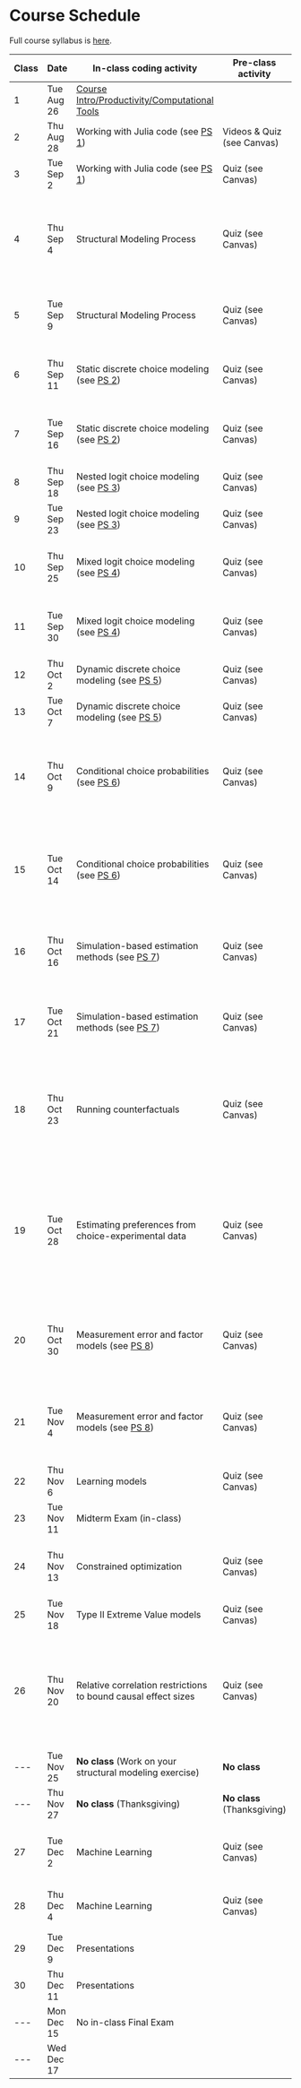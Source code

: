 # Course Schedule

Full course syllabus is [here](https://raw.githack.com/OU-PhD-Econometrics/fall-2025/master/Syllabus.pdf).

| **Class**  | **Date**  | **In-class coding activity**  | **Pre-class activity** | **Reference Materials** | **Other Items Due** |
|----- |----------  |-------------------------- |------------------------  |-------- |-------- |
|  1 | Tue Aug 26 | [Course Intro/Productivity/Computational Tools](https://raw.githack.com/OU-PhD-Econometrics/fall-2025/master/LectureNotes/01-Productivity/01slides.html) |                            | [Slides: Julia reference](https://raw.githack.com/OU-PhD-Econometrics/fall-2025/master/LectureNotes/00-JuliaTips/00slides.html#1)  | |
|  2 | Thu Aug 28 | Working with Julia code (see [PS 1](https://raw.githack.com/OU-PhD-Econometrics/fall-2025/master/ProblemSets/PS1-julia-intro/PS1.pdf))                   | Videos & Quiz (see Canvas) | [Slides: Clean Code](https://raw.githack.com/OU-PhD-Econometrics/fall-2025/master/LectureNotes/01a-CleanCode/01aslides.html#1)  |   |
|  3 | Tue Sep  2 | Working with Julia code (see [PS 1](https://raw.githack.com/OU-PhD-Econometrics/fall-2025/master/ProblemSets/PS1-julia-intro/PS1.pdf))                   | Quiz (see Canvas) | [Slides: Clean Code](https://raw.githack.com/OU-PhD-Econometrics/fall-2025/master/LectureNotes/01a-CleanCode/01aslides.html#1)  |   |
|  4 | Thu Sep  4 | Structural Modeling Process                                                                                                                              | Quiz (see Canvas) | [Slides: What is structural modeling?](https://raw.githack.com/OU-PhD-Econometrics/fall-2025/master/LectureNotes/02-IntroStructuralModels/02slides.html); [Lewbel (2019)](https://doi.org/10.1257/jel.20181361) Sections 1, beginning of Section 5, and 5.1  |   |
|  5 | Tue Sep  9 | Structural Modeling Process                                                                                                                              | Quiz (see Canvas) | [Slides: Structural modeling process](https://raw.githack.com/OU-PhD-Econometrics/fall-2025/master/LectureNotes/03-StructuralWorkflow/03slides.html); [Keane YouTube talk](https://www.youtube.com/watch?v=0hazaPBAYWE) |   |   |
|  6 | Thu Sep 11 | Static discrete choice modeling (see [PS 2](https://raw.githack.com/OU-PhD-Econometrics/fall-2025/master/ProblemSets/PS2-optimization-intro/PS2.pdf))    | Quiz (see Canvas) | [Slides: Random Utility Models & Logit](https://raw.githack.com/OU-PhD-Econometrics/fall-2025/master/LectureNotes/04-StaticDiscreteChoice/04slides.html);  _Train_,  Ch. 1-2, 3.1-3.3, 3.7-3.8  |   |
|  7 | Tue Sep 16 | Static discrete choice modeling (see [PS 2](https://raw.githack.com/OU-PhD-Econometrics/fall-2025/master/ProblemSets/PS2-optimization-intro/PS2.pdf))    | Quiz (see Canvas) | [Slides: Random Utility Models & Logit](https://raw.githack.com/OU-PhD-Econometrics/fall-2025/master/LectureNotes/04-StaticDiscreteChoice/04slides.html);  _Train_,  Ch. 1-2, 3.1-3.3, 3.7-3.8  |   |
|  8 | Thu Sep 18 | Nested logit choice modeling (see [PS 3](https://raw.githack.com/OU-PhD-Econometrics/fall-2025/master/ProblemSets/PS3-gev/PS3.pdf))                      | Quiz (see Canvas) | [Slides: GEV](https://raw.githack.com/OU-PhD-Econometrics/fall-2025/master/LectureNotes/05-GEV/05slides.html); _Train_, 4.1-4.2  |  |
|  9 | Tue Sep 23 | Nested logit choice modeling (see [PS 3](https://raw.githack.com/OU-PhD-Econometrics/fall-2025/master/ProblemSets/PS3-gev/PS3.pdf))                      | Quiz (see Canvas) | [Slides: GEV](https://raw.githack.com/OU-PhD-Econometrics/fall-2025/master/LectureNotes/05-GEV/05slides.html); _Train_, 4.1-4.2  |  |
| 10 | Thu Sep 25 | Mixed logit choice modeling (see [PS 4](https://raw.githack.com/OU-PhD-Econometrics/fall-2025/master/ProblemSets/PS4-mixture/PS4.pdf))                   | Quiz (see Canvas) | [Slides: Mixed logit, finite mixture, EM algorithm](https://raw.githack.com/OU-PhD-Econometrics/fall-2025/master/LectureNotes/06-Mixture/06slides.html); _Train_, 6.1-6.3, Ch. 14  |   |
| 11 | Tue Sep 30 | Mixed logit choice modeling (see [PS 4](https://raw.githack.com/OU-PhD-Econometrics/fall-2025/master/ProblemSets/PS4-mixture/PS4.pdf))                   | Quiz (see Canvas) | [Slides: Mixed logit, finite mixture, EM algorithm](https://raw.githack.com/OU-PhD-Econometrics/fall-2025/master/LectureNotes/06-Mixture/06slides.html); _Train_, 6.1-6.3, Ch. 14  |   |
| 12 | Thu Oct  2 | Dynamic discrete choice modeling (see [PS 5](https://raw.githack.com/OU-PhD-Econometrics/fall-2025/master/ProblemSets/PS5-ddc/PS5.pdf))                  | Quiz (see Canvas) | [Slides: Dynamic choice models](https://raw.githack.com/OU-PhD-Econometrics/fall-2025/master/LectureNotes/07-DDC/07slides.html); [Rust (1987)](http://www.jstor.org/stable/1911259)  |   |
| 13 | Tue Oct  7 | Dynamic discrete choice modeling (see [PS 5](https://raw.githack.com/OU-PhD-Econometrics/fall-2025/master/ProblemSets/PS5-ddc/PS5.pdf))                  | Quiz (see Canvas) | [Slides: Dynamic choice models](https://raw.githack.com/OU-PhD-Econometrics/fall-2025/master/LectureNotes/07-DDC/07slides.html); [Rust (1987)](http://www.jstor.org/stable/1911259)  |   |
| 14 | Thu Oct  9 | Conditional choice probabilities (see [PS 6](https://raw.githack.com/OU-PhD-Econometrics/fall-2025/master/ProblemSets/PS6-ccp/PS6.pdf))                  | Quiz (see Canvas) | [Slides: Estimating dynamic models without solving](https://raw.githack.com/OU-PhD-Econometrics/fall-2025/master/LectureNotes/08-CCP/08slides.html); [Hotz & Miller (1993)](https://doi.org/10.2307/2298122); [Arcidiacono & Miller (2011)](https://doi.org/10.3982/ECTA7743)  |   |
| 15 | Tue Oct 14 | Conditional choice probabilities (see [PS 6](https://raw.githack.com/OU-PhD-Econometrics/fall-2025/master/ProblemSets/PS6-ccp/PS6.pdf))                  | Quiz (see Canvas) | [Slides: Estimating dynamic models without solving](https://raw.githack.com/OU-PhD-Econometrics/fall-2025/master/LectureNotes/08-CCP/08slides.html); [Hotz & Miller (1993)](https://doi.org/10.2307/2298122); [Arcidiacono & Miller (2011)](https://doi.org/10.3982/ECTA7743)  |   |
| 16 | Thu Oct 16 | Simulation-based estimation methods (see [PS 7](https://raw.githack.com/OU-PhD-Econometrics/fall-2025/master/ProblemSets/PS7-smm/PS7.pdf))               | Quiz (see Canvas) | [Slides: Simulated Method of Moments](https://raw.githack.com/OU-PhD-Econometrics/fall-2025/master/LectureNotes/09-SMM/09slides.html); _Train_, 10.1-10.2; [Smith](http://www.econ.yale.edu/smith/palgrave7.pdf), p. 1  |   |
| 17 | Tue Oct 21 | Simulation-based estimation methods (see [PS 7](https://raw.githack.com/OU-PhD-Econometrics/fall-2025/master/ProblemSets/PS7-smm/PS7.pdf))               | Quiz (see Canvas) | [Slides: Simulated Method of Moments](https://raw.githack.com/OU-PhD-Econometrics/fall-2025/master/LectureNotes/09-SMM/09slides.html); _Train_, 10.1-10.2; [Smith](http://www.econ.yale.edu/smith/palgrave7.pdf), p. 1  |   |
| 18 | Thu Oct 23 | Running counterfactuals                                                                                                                                  | Quiz (see Canvas) | [Slides: Model Fit, Counterfactuals, Model validation](https://raw.githack.com/OU-PhD-Econometrics/fall-2025/master/LectureNotes/10-Cfl/10slides.html); [Fu, Grau and Rivera (2022)](https://onlinelibrary.wiley.com/doi/full/10.3982/QE1722); [Lang and Palacios (2018)](https://www.dropbox.com/s/r0dntxibz1qb1se/Lang%26Palacios-Teachers.pdf?dl=0) | |
| 19 | Tue Oct 28 | Estimating preferences from choice-experimental data                                                                                                     | Quiz (see Canvas) | [Slides: Subjective Expectations, Stated Preference and Choice Experiments](https://raw.githack.com/OU-PhD-Econometrics/fall-2025/master/LectureNotes/11-SubjExp/11slides.html); _Train_, 7.2-7.3; [Koşar, Ransom and van der Klaauw (2025)](https://tyleransom.github.io/research/SCE_migration.pdf), section 3.3 | |
| 20 | Thu Oct 30 | Measurement error and factor models (see [PS 8](https://raw.githack.com/OU-PhD-Econometrics/fall-2025/master/ProblemSets/PS8-factor/PS8.pdf))            | Quiz (see Canvas) | [Slides: Measurement Error & Factor Models](https://raw.githack.com/OU-PhD-Econometrics/fall-2025/master/LectureNotes/12-Factor/12slides.html); [Heckman, Stixrud and Urzua (2006)](https://jenni.uchicago.edu/papers/Heckman-Stixrud-Urzua_JOLE_v24n3_2006.pdf)  |  |
| 21 | Tue Nov  4 | Measurement error and factor models (see [PS 8](https://raw.githack.com/OU-PhD-Econometrics/fall-2025/master/ProblemSets/PS8-factor/PS8.pdf))            | Quiz (see Canvas) | [Slides: Measurement Error & Factor Models](https://raw.githack.com/OU-PhD-Econometrics/fall-2025/master/LectureNotes/12-Factor/12slides.html); [Heckman, Stixrud and Urzua (2006)](https://jenni.uchicago.edu/papers/Heckman-Stixrud-Urzua_JOLE_v24n3_2006.pdf)  |  |
| 22 | Thu Nov  6 | Learning models                                                                                                                                          | Quiz (see Canvas) | [Slides: Learning models](https://raw.githack.com/OU-PhD-Econometrics/fall-2025/master/LectureNotes/13-Learning/13slides.html); [Miller (1984)](https://doi.org/10.1086/261276) |  |
| 23 | Tue Nov 11 | Midterm Exam (in-class)                                                                                                                                  |                   |  |  |  |
| 24 | Thu Nov 13 | Constrained optimization                                                                                                                                 | Quiz (see Canvas) | [Slides: Constrained optimization and equilibrium models](https://raw.githack.com/OU-PhD-Econometrics/fall-2025/master/LectureNotes/14-Opt/14slides.html) | Start finding a paper for presentation/referee report  |  |
| 25 | Tue Nov 18 | Type II Extreme Value models                                                                                                                             | Quiz (see Canvas) |  |  |  |
| 26 | Thu Nov 20 | Relative correlation restrictions to bound causal effect sizes                                                                                           | Quiz (see Canvas) | [Slides: Obtaining causal effects without an "identification strategy"](https://raw.githack.com/OU-PhD-Econometrics/fall-2025/master/LectureNotes/15-RCR/15slides.html); [Altonji, Elder & Taber (2005)](https://doi.org/10.1086/426036); [Diegert, Masten & Poirier (2025)](https://arxiv.org/pdf/2206.02303) |  |
| ---| Tue Nov 25 | **No class** (Work on your structural modeling exercise)                                                                                                 | **No class**                 | | |
| ---| Thu Nov 27 | **No class** (Thanksgiving)                                                                                                                              | **No class** (Thanksgiving)  | | |
| 27 | Tue Dec  2 | Machine Learning                                                                                                                                         | Quiz (see Canvas) | [Slides: Intro to Machine Learning](https://raw.githack.com/OU-PhD-Econometrics/fall-2025/master/LectureNotes/19-IntroML/19slides.html); [James et al., section 2.1 (pp. 15-29)](https://hastie.su.domains/ISLR2/ISLRv2_corrected_June_2023.pdf.download.html) | |
| 28 | Thu Dec  4 | Machine Learning                                                                                                                                         | Quiz (see Canvas) | [Slides: Machine Learning for Causal Modeling](https://raw.githack.com/OU-PhD-Econometrics/fall-2025/master/LectureNotes/20-CausalML/20slides.html)  | Work on Referee Report & Presentation |
| 29 | Tue Dec  9 | Presentations                                                                                                                                            |                   |  | Presentation  |
| 30 | Thu Dec 11 | Presentations                                                                                                                                            |                   |  | Presentation,[Referee Report](https://github.com/OU-PhD-Econometrics/fall-2025/blob/master/OtherAssignments/RefereeReport.pdf) due (submit to Canvas)  |
| ---| Mon Dec 15 | No in-class Final Exam                                                                                                                                   |   | |  |
| ---| Wed Dec 17 |                                                                                                                                                          |   | | Structural Modeling Exercise due (submit to Canvas) |
